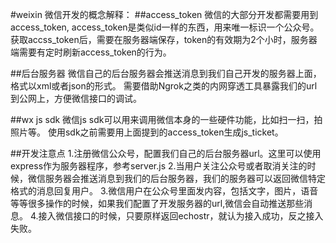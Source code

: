 #weixin
微信开发的概念解释：
##access_token
微信的大部分开发都需要用到access_token, access_token是类似id一样的东西，用来唯一标识一个公众号。
获取accss_token后，需要在服务器端保存，token的有效期为2个小时，服务器端需要有定时刷新access_token的行为。

##后台服务器
微信自己的后台服务器会推送消息到我们自己开发的服务器上面，格式以xml或者json的形式。
需要借助Ngrok之类的内网穿透工具暴露我们的url到公网上，方便微信接口的调试。

##wx js sdk
微信js sdk可以用来调用微信本身的一些硬件功能，比如扫一扫，拍照片等。
使用sdk之前需要用上面提到的access_token生成js_ticket。

##开发注意点
1.注册微信公众号，配置我们自己的后台服务器url。这里可以使用express作为服务器程序，参考server.js
2.当用户关注公众号或者取消关注的时候，微信服务器会推送消息到我们的后台服务器，我们的服务器可以返回微信特定格式的消息回复用户。
3.微信用户在公众号里面发内容，包括文字，图片，语音等等很多操作的时候，如果我们配置了开发服务器的url,微信会自动推送那些消息。
4.接入微信接口的时候，只要原样返回echostr，就认为接入成功，反之接入失败。